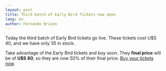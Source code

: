 ```yaml
---
layout: post
title: Third batch of Early Bird Tickets now open
lang: en
author: Fernando Briano
---
```

Today the third batch of Early Bird tickets go live. These tickets cost U$S 40, and we have only 35 in stock.

Take advantage of the Early Bird tickets and buy soon. They **final price** will be of **U$S 80**, so they are now 50% of their final price. [Buy your tickets now](rubyconfuy2013.eventbrite.com/).
